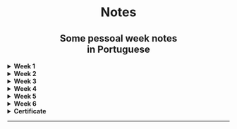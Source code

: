  <h1 align="center">Notes </a> </h1>

  <h2 align="center"> Some pessoal week notes <br> in Portuguese</h2> 


<details>	
 <summary><b> Week 1 </b> </b></summary> 

 week 1
 --------
 O tópico desta semana é uma visão geral do que é a criptografia, bem como nosso primeiro exemplo de cifras. Os senhores aprenderão sobre pseudoaleatoriedade e como usá-la para criptografia. Também veremos algumas definições básicas de criptografia segura.

 --------
### **1. DES (Data Encryption Standard)**

- **Descrição**: Algoritmo de cifragem simétrica desenvolvido nos anos 70 pela IBM e padronizado pelo NIST em 1977.
- **Funcionamento**:
    - Usa **chave de 56 bits** (com 8 bits de paridade) e opera em **blocos de 64 bits**.
    - Realiza **16 rodadas** de permutações (P-boxes) e substituições (S-boxes), envolvendo uma função de expansão, XOR com a chave e substituição.
- **Propriedades**:
    - **Simetria**: Mesma chave para cifrar e decifrar.
    - **Eficiência**: Adequado para hardware dos anos 70/80.
- **Problemas**:
    - O tamanho pequeno da chave torna-o vulnerável a ataques de força bruta (quebrado em menos de 24 horas).
- **Status**: Substituído por algoritmos mais seguros (e.g., AES).

---

### **2. Triple DES (3DES)**

- **Descrição**: Extensão do DES para superar sua limitação de segurança.
- **Funcionamento**:
    - Aplica o DES três vezes sobre os dados: C=E(K3,D(K2,E(K1,M))).
        
        C=E(K3,D(K2,E(K1,M)))C = E(K_3, D(K_2, E(K_1, M)))
        
        - EEE: Cifragem.
        - DDD: Decifragem.
    - Pode operar com duas ou três chaves:
        - **Modo 2-chaves**: K1=K3 → Chave efetiva de 112 bits.
            
            K1=K3K_1 = K_3
            
        - **Modo 3-chaves**: Chave efetiva de 168 bits.
- **Propriedades**:
    - Resistente a ataques de força bruta e meet-in-the-middle.
    - Compatível com sistemas legados baseados em DES.
- **Problemas**:
    - Lento em comparação ao AES.
- **Status**: Gradualmente descontinuado em favor do AES (NIST descontinuou 3DES em 2023).

---

### **3. Double DES (2DES)**

- **Descrição**: Variante do DES que aplica o algoritmo duas vezes com duas chaves diferentes.
- **Funcionamento**:
    - C=E(K2,E(K1,M))C = E(K_2, E(K_1, M))C=E(K2,E(K1,M)), onde K1 e K2 são chaves independentes.
        
        K1K_1
        
        K2K_2
        
- **Problemas**:
    - Vulnerável ao ataque **meet-in-the-middle**, reduzindo a segurança efetiva de 112 bits para cerca de 257 operações (devido à necessidade de armazenamento e comparação de intermediários).
        
        2572^{57}
        
- **Status**: Não amplamente adotado, substituído por 3DES.

---

### **4. Triple DES em padrão NIST**

- **Descrição**: O NIST padronizou o 3DES para cenários de transição entre DES e AES.
- **Modos de operação**:
    - **ECB (Electronic Codebook)**: Divide os dados em blocos independentes (vulnerável a padrões repetidos).
    - **CBC (Cipher Block Chaining)**: Introduz encadeamento entre blocos para melhorar a segurança.
- **Problemas**:
    - Obsoleto devido ao desempenho inferior e aumento das vulnerabilidades teóricas (por exemplo, ataques de texto conhecido).
- **Status atual**: Descontinuado oficialmente pelo NIST em 2023.

---

### **5. AES (Advanced Encryption Standard)**

- **Descrição**: Algoritmo de cifragem simétrica que substituiu o DES/3DES como padrão em 2001.
- **Funcionamento**:
    - Baseado na cifra Rijndael.
    - Opera em **blocos de 128 bits**, com chaves de 128, 192 ou 256 bits.
    - Realiza 10, 12 ou 14 rodadas de operações, incluindo substituição (SubBytes), permutação (ShiftRows), mistura (MixColumns) e chave XOR (AddRoundKey).
- **Propriedades**:
    - Alta segurança e resistência contra ataques modernos, como análise diferencial ou de chave-relacionada.
    - Projetado para ser eficiente em hardware e software.
- **Uso**:
    - Amplamente adotado em protocolos de segurança (e.g., TLS, VPNs, criptografia de discos e dispositivos móveis).
- **Status**: Padrão global para cifragem simétrica.

---

### **6. LFSP (Linear Feedback Shift Register - Pseudo-Random)**

- **Descrição**: Um gerador de sequências pseudoaleatórias baseado em registradores de deslocamento com feedback linear.
- **Funcionamento**:
    - Um registro binário de tamanho n gera a próxima saída com base em valores anteriores e uma função de feedback.
        
        nn
        
    - Sequência periódica com bom desempenho estatístico.
- **Propriedades**:
    - Simples e eficiente em hardware.
    - Usado em cifras de fluxo e sistemas de comunicação (e.g., geração de chaves de sessão).
- **Problemas**:
    - **Inseguro para criptografia**: Se o estado interno for descoberto, as próximas saídas podem ser previstas.
- **Uso moderno**: Aplicações limitadas a sistemas onde segurança não é a prioridade principal.

---

### **7. PRG (Pseudo-Random Generator)**

- **Descrição**: Um algoritmo que expande uma semente curta em uma sequência de bits pseudoaleatórios, com aparência indistinguível de aleatórios.
- **Propriedades**:
    - Indistinguibilidade: Um PRG seguro torna suas saídas imprevisíveis.
    - Base em problemas difíceis (e.g., RSA, curvas elípticas) para segurança criptográfica.
- **Usos**:
    - Geração de chaves criptográficas.
    - Algoritmos de cifra de fluxo e protocolos de segurança.
- **Exemplo seguro**:
    - PRG baseados em AES ou funções hash modernas (SHA-256).
- **Status**: Fundamental para criptografia moderna.
 
 ------------------------------------------------------------------------
  </details>
 
  <details>	
 <summary><b> Week 2 </b></summary> 

week 2
--------

Apresentamos uma nova primitiva chamada cifra de bloco que nos permitirá criar formas mais poderosas de criptografia. Examinaremos algumas construções clássicas de cifras de bloco (AES e 3DES) e veremos como usá-las para criptografia. As cifras de bloco são o cavalo de batalha da criptografia e têm muitas aplicações. Na próxima semana, veremos como usar cifras de bloco para fornecer integridade de dados. A tarefa opcional de programação desta semana pede que os alunos criem um sistema de criptografia/descriptografia usando o AES.

--------
   
<h3 align="center"> <a> CPA Security : Semantic Security for many-time key</a>  </h3>

<h3 align="center">Ciphers insecure under CPA </h3>

Quando temos uma mensagem criptografia uma única vez, dado a mesma mensagem criptografada duas vezes não é realmente seguro pois, podemos mandar a mesma mensagem criptografada duas vezes, quando vemos que a forma semântica é a mesma, vemos que a forma semântica m1 e m2 semântica serão iguais, sabendo a forma que é a criptografia e descobrindo a mensagem secreta. Porque com o mesmo conteúdo nesses dois arquivos.

![image.png](https://i.imgur.com/A8up6Vw.png)

**Solution 1: Encriptação randomica:**

Uma forma que poderia ser abordada para resolver o problema de uma criptografia única seria a randomização dos caracteres criptografados.

Onde um algoritmo cifrado, será movido todo o texto para uma bola cheia de caracteres aleatórios com mensagens aleatórias, fazendo com o que o texto cifrado tenha o tamanho maior que o texto normal e não cifrado, fazendo com que texto simples tinha tenha o espaço maior de bits, fazendo com que por exemplo se o texto simples (não cifrado) tenha por volta de 128bits, o texto cifrado tenha que adicionar 128bits extras. o texto cifrado com o dobro do tamanho total do texto.

Portanto dessa forma a probabilidade da mesma mensagem cifrada mostrar textos diferentes é bem maior.

Então a criptografia randômica é uma boa solução mas em alguns casos ela realmente apresenta alguns custos.

![image.png](https://i.imgur.com/zGEIsWN.png)

**Solution 2: nonce-based Encryption:**

 Nonce é um valor publico, o adversário tem acesso a essa ao valor nonce, mas toda vez que for passada uma mensagem será escolhida um novo nonce para essa mensagem. ela não precisa sem segura e nem aleatória. O único requsito que o nonce tem que ser EXCLUSIVO. 

Um valor único que não pode ser repetir.

Um exemplo seria no protocolo http que por meio de um mecanismo de transporte confiável, que o pacotes enviados pelo remetente são considerados recebidos em ordem de destinatário. Portanto, se o remetente envia o pacote #5 e depois o pacote #6, o destinatário receberá o pacote o pacote #5 e em seguida o pacote #6 nessa ordem. Mostrando que teve mantida a ordem. 

Fazendo com que nesse caso não faça sentido incluir o nonce nos pacotes, porque o nonce está implícito entre os dois lados.

Ao contrario de por exemplo o protocolo Isec, que não garante a ordem de entrega dos pacotes, fazendo com que você possa receber o pacote #6 antes do pacote #5. Nsse caso, ainda é bom usar um contador de pacotes como nonce. mas agora o nonce precisa ser incluído no pacote para que o destinatário saiba qual nonce usar para descriptografar o pacote recebido.

Basicamente a criptografia baseada em nonce é uma maneira muito eficiente de obter segurança de CPA. Em particular, se o nonce estiber implícito, ele nem mesmo aumenta o tamanho do texto cifrado.

Nesse modo seria muito util na utilização de vários dispositivos, pode eu poderia ter dois dispositivos em lugares diferentes compartilhando a mesma mensagem, mas com crifras de nonce COMPLETAMENTE DIFERENTES, como em um laptop e um celular compatilhando a mesma mensagem mas com criptografias distintas uma da outra.

O NONCE SEMPRE VAI SER EXCLUSIVO.

<h3 align="center"> <a>CBC: Encadeamento de blocos de cifra. </a> </h3>

O encadeamento de blocos de cifra usa uma cifra de bloco para escolher a segurança do texto simples, em particular com o blocos de cifras aleatórios IVeX 

Utilizando o bloco cifrado na primeira cifra de bloco para passar uma mascara com os dois juntos para o segundo bloco de cifra e assim por diante, ate a 3 camada de m[3]

![image.png](https://i.imgur.com/bHkZwfx.png)

E o texto cifrado final será essencialmente o IV, o IV inical que escolhemos junto com todos os blocos de texto cifrado. Devo dizer que IV significa Vetor de Inicialização.

<h3 align="center"> <a>CBC: CPA Analysis </a> </h3>

No CBC, cada bloco cifrado é influenciado pelo bloco anterior e pelo vetor de inicialização (IV). Porém, se o IV for previsível ou reutilizado, o modo CBC pode se tornar vulnerável a ataques CPA. O atacante pode explorar a relação entre blocos de texto simples e cifrado para inferir informações sobre a chave ou os dados originais.

Tendo que ser muito muito muito meno que o valor de X. para descobrir o valor.

**CBC Não pode ser previsível, o invasor pode prever que o IV não é seguro para CPA**

![image.png](https://i.imgur.com/kSeXBoK.png)

An Exemple Crypto API (OpenSSL)

![image.png](https://i.imgur.com/xFAIjzg.png)

Muito importante que o programador saiba que isso precisa ser feito, caso contrário, a criptografia CBC é insegura. Um último detalhe técnico sobre CBC é o que fazer quando a mensagem não é um múltiplo do comprimento do bloco de cifra de bloco? Isso é o que fazemos se o último bloco de mensagem for menor que o comprimento do bloco AES, por exemplo? Então, o último bloco de mensagem tem menos de dezesseis bytes. E a resposta é se adicionarmos um pad ao último bloco para que ele fique com dezesseis bytes, tão longo quanto o tamanho do bloco AES. 
 Onde em um campo que você prencher 5 bytes com string de 55555 cada byte terá o valor de 5 em cada byte.
  Esse exemplo acontecer um problema quanto tiver 16 bytes
  
(copiei pq não entendiporranhumaaqui)<br>
Então suponha que o valor seja cinco, então ele simplesmente remove os últimos cinco bytes da mensagem. Agora a questão é o que fazemos se de fato a mensagem for um múltiplo de dezesseis bytes, então de fato nenhum preenchimento é necessário? Se não preenchermos nada, bem, isso é um problema porque o decifrador vai olhar para o último byte do último bloco que não faz parte da mensagem real e ele vai remover essa quantidade de bytes do texto simples. Então isso realmente seria um problema. Então a solução é, se de fato não houver nenhum preenchimento necessário, ainda assim temos que adicionar um bloco fictício. E já que adicionamos o bloco fictício, este seria um bloco que basicamente contém dezesseis bytes, cada um contendo o número dezesseis. Ok, então adicionamos essencialmente dezesseis blocos fictícios. O decifrador, que quando ele está decifrando, ele olha para o último byte do último bloco, ele vê que o valor é dezesseis, portanto ele remove o bloco inteiro. E o que sobra é o texto simples real. Então é um pouco lamentável que, de fato, se você estiver criptografando mensagens curtas com CBC e as mensagens tiverem, digamos, 32 bytes, então elas são um múltiplo de dezesseis bytes, então você tem que adicionar mais um bloco e fazer todos esses textos cifrados terem 48 bytes apenas para acomodar o preenchimento do CBC. Devo mencionar que há uma variante do CBC chamada CBC com roubo de texto cifrado que realmente evita esse problema.

Construction 2: Rand crt-mode

<h3 align="center"> <a>Randomized Counter Mode (CTR):</a> </h3>

![image.png](https://i.imgur.com/bx9KJRy.png)

É um modo de cifra de blocos que utiliza uma **PRF (Função Pseudoaleatória)** em vez de uma **PRP (Permutação Pseudoaleatória)**, tornando-o mais flexível que o CBC. No CTR, um vetor de inicialização (IV) aleatório é escolhido para cada mensagem. Este IV serve como base para gerar um "contador" que cifra os blocos da mensagem através de uma operação XOR com o resultado da função PRF.

**Principais Vantagens do CTR sobre o CBC:**

1. **Paralelização:**
    - CTR é totalmente paralelizável, permitindo a criptografia simultânea de blocos.
    - CBC é sequencial, dificultando o uso eficiente de hardware.
2. **Eficiência:**
    - Dispensa a operação de decriptação, utilizando apenas a PRF no sentido direto.
    - Compatível com primitivas como Salsa20 (uma PRF, não uma PRP).
3. **Segurança Aprimorada:**
    - CTR permite criptografar mais blocos com a mesma chave antes de comprometer a segurança, em comparação ao CBC.
    - CBC exige maior cautela na reutilização de chaves devido a parâmetros mais restritivos.
4. **Ausência de Problemas de Preenchimento:**
    - CBC requer a adição de blocos extras (dummy blocks) para mensagens que são múltiplos do tamanho do bloco.
    - CTR não enfrenta esse problema.
5. **Menor Expansão do Texto Cifrado:**
    - Em fluxos de mensagens pequenas, CBC expande significativamente o texto cifrado.
    - CTR mantém o tamanho do texto cifrado proporcional ao texto plano.

**Limitações de Ambos os Modos:**

- Tanto CBC quanto CTR garantem apenas confidencialidade, não fornecendo integridade.
- Para proteção contra adulterações, devem ser combinados com mecanismos de integridade, como autenticação criptográfica.

**Conclusão:**

O modo CTR supera o CBC em diversos aspectos cruciais: paralelização, segurança, eficiência e flexibilidade. Por isso, é amplamente recomendado em sistemas modernos. No entanto, ambos os modos devem ser complementados com mecanismos que garantam integridade para mitigar vulnerabilidades em cenários práticos.




 -----------------------------------------------------------------------------------------------------------------------------------------------
</details> 

<details>	
 <summary><b> Week 3 </b> </b></summary> 
 
week 3
--------
O tópico desta semana é a integridade dos dados. Discutiremos várias construções clássicas para sistemas MAC que são usadas para garantir a integridade dos dados. Por enquanto, discutiremos apenas como evitar a modificação de dados não secretos. Na próxima semana, voltaremos à criptografia e mostraremos como fornecer confidencialidade e integridade. O projeto de programação desta semana mostra como autenticar grandes arquivos de vídeo. Mesmo que o senhor não faça o projeto, leia a descrição do projeto - ele ensina um conceito importante chamado cadeia de hash.

--------
Um exemplo os arquivos do nosso disco no nosso Windows, que não são protegidos pois não tem problemas de confidencialidade ou em proteção de banners web onde eles também não tem medo de poderem copiar ou baixar as imagens no site… sem problemas de confidencialidade.

Mas existe outro caso MAC’s para fornecer integridade em mensagens, um código de autenticação que tem uma chave compartilhada entre ambos, onde com a mensagem gerada pelos dois junto com a tag de bob verifica se o valor vai ser “sim” ou “não”
![image.png](https://i.imgur.com/zFAvsLC.png)

Então considerando CRC, CRC é significa verifição de redundância cíclica. é mandada entro da tag de alice e mandada para a tag de bob para ver se o valor é correto ou não.

O problema desse modelo é que é muito facil para um atacante bloquear essa mensagem, e atacar emcima dela, só indo na mensagem m e tag que ela está completamente bloqueada (mesmo que ela esteja completamente encriptada, mas vai ser bloqueada) fazendo com que seja protegida por detecção de ataques randômicos mas não de ataques maliciosos. 

E nosso objetivo é garantir integridade até mesmo um atacante mal-intencionado não possa modificar as mensagens no caminho entre os dois.

Um chamado “Ataque de mensagem escolhida” que basicamente, Alice manda uma mensagem e quando enviada envia a tag junto com a mensagem fazendo com que ela envie as tag’s recebidas e manda para o atacante 

(Exemplo: Alice recebe um email, talvez Alice queria salvar o e-mail no disco , então ela computara a tag no disco , e ele peça para mandar mais informações, fazendo com que alice mande a sua tag junto com a tag do atacante que estava computavel no disco.

Esse caso dificuldade a criptografia da chave secreta aleatória. fazendo com que faça uma chave secreta errada.

A proteção de arquivos no sistema também é parecido com essa ideia, onde cada arquivo é seguro com uma tag, mas caso a maquina foi infectada as tag’s são modificadas em cada arquivo, fazendo com que o arquivo possa criar chaves validas em arquivos criados por ele mesmo, sem que o computador detecte essa invalidade pois ele é um programa valido pelo proprio dispositivo. 

Mas para contornar isso, precisar dar um reboot no sistema, e verificar o mac de cada arquivo, se ver que não tem tags validas o usuário detectará todos os arquivos que foram modificados pelo vírus. 

(o virus pode trocar os arquivos também, fazer com que um arquivo original seja copiado pelo virus, mas na verdade o arquivo original ser o arquivo detectado como viruse o virus ser o arquivo falando ser o orignal)

![image.png](https://i.imgur.com/a1MjkTN.png)

Os **Message Authentication Codes (MACs)** baseados em **Pseudo-Random Functions (PRFs)** são mecanismos criptográficos que garantem a integridade e autenticidade de mensagens. Esses MACs utilizam as propriedades das PRFs para gerar valores de autenticação difíceis de falsificar.

### Estrutura básica

Um MAC baseado em PRF funciona da seguinte forma:

1. Uma função PRF é usada como base, representada por Fk(x), onde:Fk(x)
    - k é uma chave secreta.
    - x é o valor de entrada (geralmente a mensagem ou uma transformação dela).
2. O MAC é gerado como MAC(k,m) = Fk(m), onde:MAC(k,m) = Fk(m)
    - k é a chave secreta compartilhada.
    - m é a mensagem que se deseja autenticar.

### Características principais

- **Integridade**: Um adversário não pode modificar a mensagem sem que o receptor perceba, pois a alteração resultaria em um MAC inválido.
- **Autenticidade**: Apenas quem conhece a chave secreta pode gerar o MAC correto para uma mensagem específica.
- **Segurança baseada na PRF**: A segurança do MAC depende da qualidade da PRF. Uma PRF bem projetada torna difícil para um adversário distinguir suas saídas de números verdadeiramente aleatórios.

### Vantagens dos MACs baseados em PRFs

1. **Eficiência computacional**: PRFs, como aquelas baseadas em construções de cifragem (por exemplo, AES), são rápidas e eficientes para aplicações práticas.
2. **Flexibilidade**: Podem ser aplicados a mensagens de tamanhos variados, geralmente usando técnicas como preenchimento ou divisão da mensagem em blocos.
3. **Segurança comprovada**: A segurança é formalmente analisada e está ligada à robustez da PRF subjacente.

### Exemplos práticos

Um exemplo comum de MAC baseado em PRF é o **HMAC (Hash-based Message Authentication Code)**. Ele utiliza uma função de hash criptográfica como PRF, combinando eficiência e segurança. A fórmula básica do HMAC é:

HMAC(k,m) = Hash((k ⊕ ipad) ∥ Hash((k ⊕ opad) ∥ m))

Onde:

- ⊕ é a operação XOR.
- ipad e opad são constantes específicas.
- Hash é uma função hash como SHA-256.

Esse tipo de MAC é amplamente usado em protocolos de segurança, como SSL/TLS, IPSec e outros.

**CBC-MAC:** 

tem uma simularidade muito grande com o AES, fazendo uma cifra por bloco, passando para cada matrix e criptando novamente.
![image](https://github.com/user-attachments/assets/d11e08d7-02c1-43bd-a169-b84d45826145)

Sendo no final uma chave independente F(k1) passando a tag depois disso tudo.

Fazendo com que o CBC-MAC seja seguro para mensagens de comprimento fixo, mas não é adequado para comprimentos variáveis sem modificações adicionais. Para aplicações práticas modernas, é recomendado o uso de **CMAC** ou outros esquemas de autenticação, como HMAC, que são mais robustos e seguros contra ataques conhecidos.

**NMAC:** 

Utiliza de uma forma um pouco diferente, a criptografia funciona onde os blocos criptografam a chave que está na função F passando pro cada bloco de M onde no final T que é a parte mais inidentificável do modelo NMAC, não sendo um mac muito seguro pois não conseguimos mapear este elemento T.

Um sistema de criptografia feita em cascata.
![image](https://github.com/user-attachments/assets/48a87ffc-1f5c-429d-9033-1629006585a8)

O **PMAC (Parallelizable Message Authentication Code)** e o **Carter-Wegman MAC** são métodos para gerar códigos de autenticação de mensagens (MACs), garantindo a integridade e autenticidade dos dados. Eis um resumo de ambos:

---

### **PMAC (Parallelizable Message Authentication Code)**

- **Definição**: Construção de MAC projetada para alta eficiência e paralelização.
- **Funcionamento**:
    1. Processa blocos de dados simultaneamente.
    2. Utiliza um cifrador de bloco (ex: AES) em modo especial para gerar o código de autenticação.
    3. Processa cada bloco independentemente, facilitando a execução paralela.
- **Vantagens**:
    - Ideal para sistemas modernos com suporte à computação paralela.
    - Oferece alta eficiência sem comprometer a segurança.
- **Aplicações**: Comum em sistemas que processam grandes volumes de dados rapidamente.

---

### **Carter-Wegman MAC**

- **Definição**: Técnica que combina hashing universal com criptografia para gerar MACs seguros.
- **Funcionamento**:
    1. Usa uma função de hashing universal para mapear a mensagem em um valor hash.
    2. Criptografa esse valor com uma chave secreta, gerando o MAC.
- **História**: Proposto por Carter e Wegman em 1981 como método eficiente de autenticação de mensagens.
- **Vantagens**:
    - Alta eficiência computacional.
    - Resistência a ataques de força bruta devido ao hashing universal.
- **Aplicações**: Usado em protocolos de rede e sistemas que priorizam eficiência e segurança.

---

### **Comparação**

| Característica | PMAC | Carter-Wegman MAC |
| --- | --- | --- |
| **Eficiência** | Alta, especialmente com paralelismo | Alta, devido ao uso de hashing |
| **Complexidade** | Relativamente mais complexo | Mais simples de implementar |
| **Uso** | Sistemas modernos e paralelos | Protocolos de rede e sistemas gerais |

Ambos os métodos têm características distintas e são aplicáveis conforme as necessidades de desempenho, segurança e simplicidade do sistema.

O **Generic Birthday Attack** é um conceito fundamental na criptografia relacionado ao **paradoxo do aniversário**. Ele explora a probabilidade de encontrar colisões em funções hash ou em outros contextos matemáticos. Eis um resumo:

---

### **Definição**

O Generic Birthday Attack é uma abordagem genérica, não específica de algoritmos, que busca encontrar colisões em funções hash ou problemas relacionados. Baseia-se na ideia de que, em um conjunto suficientemente grande, as chances de duas entradas diferentes gerarem o mesmo resultado (colisão) aumentam significativamente devido ao paradoxo do aniversário.

---

### **Funcionamento**

- Para uma função hash de comprimento n bits:n
    - A busca por colisões tem complexidade **O(2^(n/2))**, e não O(2^n), devido ao aumento exponencial da probabilidade de colisão conforme o número de entradas cresce.
        
        O(2^n)
        
    - O ataque envolve a geração de várias entradas e a comparação dos valores hash resultantes.
- Consiste em criar pares e verificar se há alguma repetição (colisão).

---

### **Exemplo**

- Considere uma função hash de 128 bits:
    - Embora haja 2^128 possibilidades únicas, o Generic Birthday Attack permite encontrar colisões com cerca de 2^64 tentativas, significativamente menos que uma busca exaustiva.
        
        2^128
        
        2^64
        

---

### **Implicações na Criptografia**

1. **Segurança de Funções Hash**:
    - Funções hash modernas (como SHA-256) são projetadas para resistir a esses ataques, garantindo comprimentos suficientemente grandes para n.
        
        n
        
    - O comprimento do hash deve ser o dobro da segurança desejada (por exemplo, para 128 bits de segurança, usam-se hashes de 256 bits).
2. **Certificados Digitais e Assinaturas**:
    - A resistência a colisões é crucial para evitar fraudes, como a falsificação de assinaturas digitais ou certificados.

---

### **Conclusão**

O Generic Birthday Attack não explora fraquezas específicas de uma função, mas sim uma propriedade estatística universal. Para resistir a ele, funções hash e algoritmos criptográficos devem ser projetados com tamanhos de chave e hash adequados, garantindo segurança contra colisões probabilísticas.

(foi de gepeto mesmo, minha tia não estava me deixando fazer)
 
-----------------------------------------------------------------------------------------------------------------------------------------------
  </details>

  <details>	
 <summary><b> Week 4</b> </b></summary> 
   
 week 4
 --------
 O tópico desta semana é criptografia autenticada: métodos de criptografia que garantem tanto a confidencialidade quanto a integridade. Também discutiremos alguns pontos importantes, como a forma de pesquisar dados criptografados. Esta é a nossa última semana de estudo  da criptografia simétrica. Na próxima semana, começaremos com o gerenciamento de chaves e a criptografia de chave pública. Como de costume, há também um projeto de programação de crédito extra. O projeto desta semana envolve um pouco de rede para experimentar um        ataque de texto cifrado escolhido em um site de brinquedo.
 
 --------
 ![image.png](https://i.imgur.com/qdRj6Ty.png)

Nesse exemplo vemos como seria o trafego de um sistema na internetem TCP/IP, passando o packet para o serv, e distribuindo para as respectivas portas.

![image.png](https://i.imgur.com/INe5NNO.png)

Neste exemplo vemos que o IPsec é mais seguro, pois o packet com uma chave, manda a mensagem criptografada com a chave pro serv, quanto o data desencripta a mensagem ai sendo transferida para a porta=80.

Passando para bob a mensagem correta.

Então agora gostaria de mostrar que sem integridade, nesta configuração, não podemos alcançar nenhuma forma de confidencialidade. 

![image.png](https://i.imgur.com/qAuv1PZ.png)

Pois quando caso um atacante intercepte a mensagem encaminhada para o webserver pode ser mudado para a porta de destino para bob, fazendo com que mensagens do server vai para o caminho errado e compartilhando prováveis informações sigilosas. ]

Vimos 2 exemplos que mostram como dois ataques ativos podem destruir completamente a criptografia segura do CPA.

**Authenticated Encryption**

**Authenticated Encryption (AE)** é uma abordagem criptográfica que combina duas funções fundamentais em uma única operação: **confidencialidade** e **autenticidade**. O objetivo principal do AE é garantir que os dados transmitidos ou armazenados não apenas permaneçam confidenciais (protegidos contra acesso não autorizado), mas também sejam autenticamente verificados (protegidos contra alterações não autorizadas).

![image.png](https://i.imgur.com/kEbOdMb.png)

Duas copias CCA game:

O termo "CCA" refere-se a "Chosen-Ciphertext Attack" (Ataque por Texto Cifrado Escolhido), um modelo de ataque na criptografia onde o atacante pode escolher textos cifrados específicos e obter suas respectivas decifrações. O objetivo é reunir informações que permitam deduzir a chave secreta ou comprometer a segurança do sistema criptográfico.

Existem duas principais variantes desse ataque:

1. **CCA1 (Ataque por Texto Cifrado Escolhido Não Adaptativo)**: O atacante escolhe um conjunto de textos cifrados para serem decifrados antes de receber o texto cifrado alvo. Após obter as decifrações desses textos, o atacante tenta inferir informações sobre o texto cifrado alvo, sem a possibilidade de realizar novas consultas de decifração após essa etapa.
2. **CCA2 (Ataque por Texto Cifrado Escolhido Adaptativo)**: Nesta variante mais poderosa, o atacante pode continuar a escolher e decifrar textos cifrados mesmo após receber o texto cifrado alvo, com a restrição de não consultar a decifração do próprio texto cifrado alvo. Essa capacidade adaptativa torna o ataque mais eficaz e representa um desafio maior para a segurança dos sistemas criptográficos.

Para proteger sistemas contra ataques CCA, é essencial utilizar esquemas de criptografia que ofereçam segurança comprovada contra esses tipos de ataques. Por exemplo, o esquema Cramer-Shoup é conhecido por ser seguro contra ataques CCA2.

Além disso, a implementação de medidas como a autenticação de mensagens pode ajudar a prevenir ataques CCA, garantindo que qualquer modificação não autorizada nos textos cifrados seja detectada.

Em resumo, os ataques CCA destacam a importância de desenvolver e implementar sistemas criptográficos robustos que resistam a adversários capazes de manipular e decifrar textos cifrados escolhidos, assegurando a confidencialidade e integridade das informações.

Agora vamos apresentar 3 exemplos

![image.png](https://i.imgur.com/epdh0Ra.png)

No exemplo SSL:  (Mac-then-Encrypt)

A forma como o SSL combina criptografia e MAC na esperança de obter criptografia autenticada, é basicamente, você pega o texto simples, ele passa antes um criptografia tag, no final passando a mensagem criptografada com a tag e descriptografa.

No exemplo IPsec: (Encrypt,then-mac)

( No exemplo manda um texto simples, é criptografada no inicio antes de ir, e é entregue para a tag com a mensagem criptografada.

No exemplo SSH: (encrypt-and-mac)

 é bem semelhante ao IPsec, mas a diferença é que a mensagem é computada no final com a tag, é não pelo texto criptografado.

### **1. GCM (Galois/Counter Mode)**

- **Tipo**: Modo autenticado de cifra.
- **Características**:
    - Combina confidencialidade e autenticidade.
    - Baseado no modo de contador (CTR) para criptografia.
    - Utiliza um código de autenticação universal de Galois (GHASH) para verificar a integridade e autenticidade.
- **Vantagens**:
    - Extremamente rápido, adequado para hardware e software.
    - Permite paralelismo eficiente.
- **Limitações**:
    - Vulnerável a reutilização do mesmo IV (vetor de inicialização) com a mesma chave, o que compromete segurança.
- **Usos**:
    - HTTPS, VPNs, protocolos de segurança de rede.

---

### **2. CCM (Counter with CBC-MAC)**

- **Tipo**: Modo autenticado de cifra.
- **Características**:
    - Combina CTR para criptografia e CBC-MAC para autenticação.
    - Funciona em blocos.
    - Requer que a cifra seja executada duas vezes: uma para criptografia e outra para autenticação.
- **Vantagens**:
    - Simplicidade e compatibilidade com implementações AES existentes.
    - É determinístico, útil para ambientes sensíveis à sincronização.
- **Limitações**:
    - Mais lento que GCM devido ao uso de CBC-MAC e processamento sequencial.
    - Não suporta paralelismo eficiente.
- **Usos**:
    - Ideal para sistemas embarcados e aplicações IoT (Internet das Coisas).

---

### **3. EAX (Encrypt-then-MAC Mode)**

- **Tipo**: Modo autenticado de cifra.
- **Características**:
    - Segue o paradigma **Encrypt-then-MAC**: primeiro criptografa os dados e, em seguida, calcula a autenticação.
    - Combina CTR para criptografia e CMAC para autenticação.
- **Vantagens**:
    - Flexível e altamente seguro devido à separação clara entre criptografia e autenticação.
    - Suporte a mensagens de comprimento variável.
- **Limitações**:
    - Desempenho inferior ao GCM em cenários de alta velocidade.
    - Requer múltiplas chamadas para a cifra subjacente (uma para CMAC e outra para CTR).
- **Usos**:
    - Aplicações onde a segurança e flexibilidade são mais críticas do que o desempenho bruto.

---

### Comparação Geral:

| Característica | **GCM** | **CCM** | **EAX** |
| --- | --- | --- | --- |
| **Velocidade** | Alta | Média | Média |
| **Paralelismo** | Sim | Não | Parcial |
| **Flexibilidade** | Alta | Baixa | Alta |
| **Complexidade** | Média | Baixa | Média |
| **Uso de IV Único** | Fundamental | Importante | Importante |

### **TLS (Transport Layer Security)**

O **TLS** é um protocolo criptográfico amplamente utilizado para garantir **segurança** e **privacidade** em comunicações digitais, especialmente na internet.

---

### **Objetivos principais:**

1. **Confidencialidade**: Garantir que as informações trocadas não sejam acessíveis por terceiros.
2. **Integridade**: Assegurar que os dados não sejam alterados durante a transmissão.
3. **Autenticação**: Verificar a identidade das partes envolvidas na comunicação (como o cliente e o servidor).

---

### **Principais componentes:**

1. **Handshake Protocol**:
    - Etapa inicial onde cliente e servidor negociam:
        - Versão do protocolo.
        - Algoritmos criptográficos.
        - Troca de chaves para estabelecer um canal seguro.
    - Pode incluir autenticação mútua (geralmente apenas o servidor é autenticado via certificado).
2. **Registro de Dados (Record Protocol)**:
    - Define como os dados são fragmentados, comprimidos, criptografados e autenticados antes de serem enviados.
3. **Alert Protocol**:
    - Utilizado para comunicação de erros ou alertas entre cliente e servidor.
4. **Change Cipher Spec Protocol**:
    - Sinaliza a troca de parâmetros de criptografia durante a conexão.

---

### **Principais versões:**

1. **TLS 1.0 e 1.1**:
    - Obsoletos devido a vulnerabilidades e métodos de criptografia ultrapassados.
2. **TLS 1.2**:
    - Introduziu maior flexibilidade na escolha de algoritmos de criptografia.
    - Suporta AEAD (Authenticated Encryption with Associated Data), como GCM.
    - Ainda amplamente usado.
3. **TLS 1.3** (atual):
    - Mais seguro e eficiente.
    - Removeu algoritmos inseguros (ex.: MD5, SHA-1, RC4).
    - Melhorou a performance reduzindo o número de round trips no handshake.

---

### **Principais algoritmos usados em TLS:**

1. **Criptografia de Chave Pública**:
    - RSA, Diffie-Hellman, ECDH.
2. **Assinaturas Digitais**:
    - RSA, ECDSA.
3. **Criptografia Simétrica**:
    - AES (com GCM ou CBC), ChaCha20.
4. **Funções Hash**:
    - SHA-256, SHA-384.

---

### **Fluxo típico de uma conexão TLS**:

1. **Handshake**:
    - Cliente e servidor negociam parâmetros de criptografia.
    - O servidor envia seu certificado para autenticação.
    - Chaves são trocadas e geradas.
2. **Estabelecimento de Sessão**:
    - Um canal seguro é configurado.
3. **Transferência de Dados**:
    - Os dados são criptografados e transmitidos.
4. **Encerramento**:
    - As partes encerram a conexão de forma segura.

---

### **Usos comuns do TLS:**

- **HTTPS**: Proteger sites e aplicativos web.
- **E-mail**: SMTP, IMAP e POP3 seguros.
- **VPNs**: Garantir segurança em conexões remotas.
- **Outros protocolos**: FTPS, XMPP, entre outros.

O **TLS** é fundamental para a segurança digital moderna. O uso da versão mais recente (**TLS 1.3**) é recomendado para aproveitar melhor desempenho e maior segurança.

-----------------------------------------------------------------------------------------------------------------------------------------------
  </details>

<details>	
 <summary><b> Week 5 </b> </b></summary> 
 
week 5
--------
O tópico desta semana é a troca básica de chaves: como configurar uma chave secreta entre duas partes. Por enquanto, consideramos apenas protocolos seguros contra espionagem. Essa pergunta motiva os principais conceitos de criptografia de chave pública, mas antes de criarmos sistemas de chave pública, precisamos fazer um breve desvio e abordar alguns conceitos básicos da teoria dos números computacionais. Começaremos com algoritmos que remontam à antiguidade (Euclides) e chegaremos até Fermat, Euler e Legendre. Também mencionaremos de passagem alguns conceitos úteis da matemática do século XX. Na próxima semana, faremos bom uso do nosso trabalho árduo desta semana e construiremos vários sistemas de criptografia de chave pública.

--------
 
-----------------------------------------------------------------------------------------------------------------------------------------------
  </details>

  <details>	
 <summary><b> Week 6 </b> </b></summary> 
   
 
--------
O tópico desta semana é a criptografia de chave pública: como criptografar usando uma chave pública e descriptografar usando uma chave secreta. A criptografia de chave pública é usada para o gerenciamento de chaves em sistemas de arquivos criptografados, em sistemas de mensagens criptografadas e para muitas outras tarefas. Os vídeos abrangem duas famílias de sistemas de criptografia de chave pública: uma baseada em funções de alçapão (RSA em particular) e outra baseada no protocolo Diffie-Hellman. Construímos sistemas que são seguros contra adulteração, também conhecidos como segurança de texto cifrado escolhido (segurança CCA). Houve uma grande quantidade de pesquisas sobre segurança CCA na última década e, dado o tempo alocado, podemos apenas resumir os principais resultados dos últimos anos. As aulas contêm sugestões de leituras adicionais para os interessados em saber mais sobre sistemas de chave pública com segurança CCA. O conjunto de problemas desta semana envolve um pouco mais de matemática do que o normal, mas deve expandir seu conhecimento sobre criptografia de chave pública. Por favor, não se acanhe em postar perguntas no fórum. Esta é a última semana do curso Crypto I. Espero que todos tenham aprendido muito e aproveitado o material. A criptografia é um belo tópico com muitos problemas em aberto e espaço para mais pesquisas. Espero vê-los em Crypto II, onde abordaremos outros tópicos básicos e alguns tópicos mais avançados.


--------


-----------------------------------------------------------------------------------------------------------------------------------------------
  </details>

<details>	
 <summary><b> Certificate </b> </b></summary> 
 
Certificado
--------
Parabéns! Chegamos ao final do curso. Este módulo contém apenas o certificado do curso. Foi um percurso desafiador, mas recompensador e valioso!

--------

-----------------------------------------------------------------------------------------------------------------------------------------------
  </details>

----------------------------

